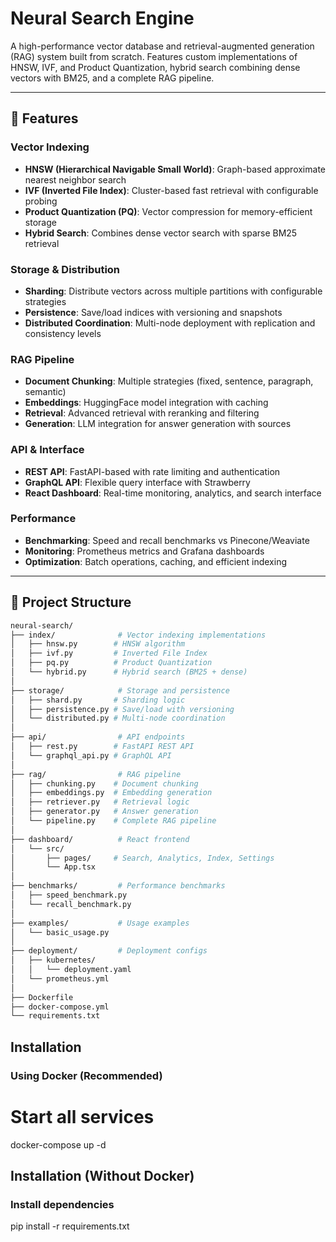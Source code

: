 # Neural Search Engine

A high-performance vector database and retrieval-augmented generation (RAG) system built from scratch. Features custom implementations of HNSW, IVF, and Product Quantization, hybrid search combining dense vectors with BM25, and a complete RAG pipeline.

---

## 🚀 Features

### Vector Indexing
- **HNSW (Hierarchical Navigable Small World)**: Graph-based approximate nearest neighbor search  
- **IVF (Inverted File Index)**: Cluster-based fast retrieval with configurable probing  
- **Product Quantization (PQ)**: Vector compression for memory-efficient storage  
- **Hybrid Search**: Combines dense vector search with sparse BM25 retrieval  

### Storage & Distribution
- **Sharding**: Distribute vectors across multiple partitions with configurable strategies  
- **Persistence**: Save/load indices with versioning and snapshots  
- **Distributed Coordination**: Multi-node deployment with replication and consistency levels  

### RAG Pipeline
- **Document Chunking**: Multiple strategies (fixed, sentence, paragraph, semantic)  
- **Embeddings**: HuggingFace model integration with caching  
- **Retrieval**: Advanced retrieval with reranking and filtering  
- **Generation**: LLM integration for answer generation with sources  

### API & Interface
- **REST API**: FastAPI-based with rate limiting and authentication  
- **GraphQL API**: Flexible query interface with Strawberry  
- **React Dashboard**: Real-time monitoring, analytics, and search interface  

### Performance
- **Benchmarking**: Speed and recall benchmarks vs Pinecone/Weaviate  
- **Monitoring**: Prometheus metrics and Grafana dashboards  
- **Optimization**: Batch operations, caching, and efficient indexing  

---

## 📁 Project Structure

```bash
neural-search/
├── index/              # Vector indexing implementations
│   ├── hnsw.py        # HNSW algorithm
│   ├── ivf.py         # Inverted File Index
│   ├── pq.py          # Product Quantization
│   └── hybrid.py      # Hybrid search (BM25 + dense)
│
├── storage/            # Storage and persistence
│   ├── shard.py       # Sharding logic
│   ├── persistence.py # Save/load with versioning
│   └── distributed.py # Multi-node coordination
│
├── api/                # API endpoints
│   ├── rest.py        # FastAPI REST API
│   └── graphql_api.py # GraphQL API
│
├── rag/                # RAG pipeline
│   ├── chunking.py    # Document chunking
│   ├── embeddings.py  # Embedding generation
│   ├── retriever.py   # Retrieval logic
│   ├── generator.py   # Answer generation
│   └── pipeline.py    # Complete RAG pipeline
│
├── dashboard/          # React frontend
│   └── src/
│       ├── pages/     # Search, Analytics, Index, Settings
│       └── App.tsx
│
├── benchmarks/         # Performance benchmarks
│   ├── speed_benchmark.py
│   └── recall_benchmark.py
│
├── examples/           # Usage examples
│   └── basic_usage.py
│
├── deployment/         # Deployment configs
│   ├── kubernetes/
│   │   └── deployment.yaml
│   └── prometheus.yml
│
├── Dockerfile
├── docker-compose.yml
└── requirements.txt
```
## Installation

### Using Docker (Recommended)


# Start all services
docker-compose up -d

## Installation (Without Docker)

### Install dependencies
pip install -r requirements.txt
